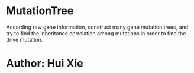 # MutationTree
According raw gene information, construct many gene mutation trees, and try to find the inheritance correlation among mutations in order to find the drive mutation.

# Author: Hui Xie

